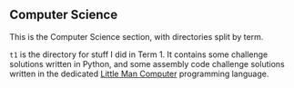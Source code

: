 ## Computer Science

This is the Computer Science section, with directories split by term.

`t1` is the directory for stuff I did in Term 1. It contains some challenge solutions written in Python, and some assembly code challenge solutions written in the dedicated [Little Man Computer](http://www.peterhigginson.co.uk/LMC/) programming language.
